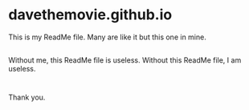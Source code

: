 # davethemovie.github.io

This is my ReadMe file.  Many are like it but this one in mine.

##
Without me, this ReadMe file is useless.  Without this ReadMe file, I am useless.

#
Thank you.
